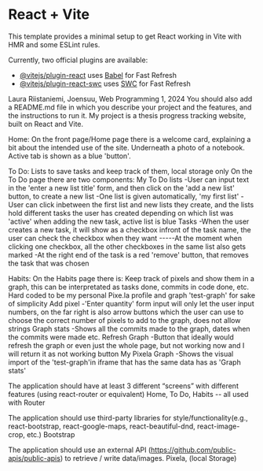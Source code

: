# React + Vite

This template provides a minimal setup to get React working in Vite with HMR and some ESLint rules.

Currently, two official plugins are available:

- [@vitejs/plugin-react](https://github.com/vitejs/vite-plugin-react/blob/main/packages/plugin-react/README.md) uses [Babel](https://babeljs.io/) for Fast Refresh
- [@vitejs/plugin-react-swc](https://github.com/vitejs/vite-plugin-react-swc) uses [SWC](https://swc.rs/) for Fast Refresh


Laura Riistaniemi, Joensuu, Web Programming 1, 2024
You should also add a README.md file in which you describe your project and the features, and the instructions to run it.
My project is a thesis progress tracking website, built on React and Vite. 

Home:
On the front page/Home page there is a welcome card, explaining a bit about the intended use of the site. Underneath a photo of a notebook.
Active tab is shown as a blue 'button'.

To Do:
Lists to save tasks and keep track of them, local storage only
On the To Do page there are two components:
    My To Do lists
        -User can input text in the 'enter a new list title' form, and then click on the 'add a new list' button, to create a new list 
        -One list is given automatically, 'my first list'
        -User can click inbetween the first list and new lists they create, and the lists hold different tasks the user has created depending on which list was 'active' when adding the new task, active list is blue
    Tasks
        -When the user creates a new task, it will show as a checkbox infront of the task name, the user can check the checkbox when they want
            -----At the moment when clicking one checkbox, all the other checkboxes in the same list also gets marked
        -At the right end of the task is a red 'remove' button, that removes the task that was chosen

Habits:
On the Habits page there is:
Keep track of pixels and show them in a graph, this can be interpretated as tasks done, commits in code done, etc. Hard coded to be my personal Pixe.la profile and graph 'test-graph' for sake of simplicity 
    Add pixel
        -'Enter quantity' form input will only let the user input numbers, on the far right is also arrow buttons which the user can use to choose the correct number of pixels to add to the graph, does not allow strings
    Graph stats
        -Shows all the commits made to the graph, dates when the commits were made etc.
    Refresh Graph
        -Button that ideally would refresh the graph or even just the whole page, but not working now and I will return it as not working button
    My Pixela Graph
        -Shows the visual import of the 'test-graph'in iframe that has the same data has as 'Graph stats'



The application should have at least 3 different “screens” with different features (using react-router or equivalent)
    Home, To Do, Habits -- all used with Router

The application should use third-party libraries for style/functionality(e.g., react-bootstrap, react-google-maps, react-beautiful-dnd, react-image-crop, etc.)
    Bootstrap

The application should use an external API (https://github.com/public-apis/public-apis) to retrieve / write data/images.
    Pixela, (local Storage)

